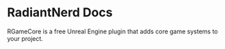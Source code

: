 # RadiantNerd Docs

RGameCore is a free Unreal Engine plugin that adds core game systems to your project.
